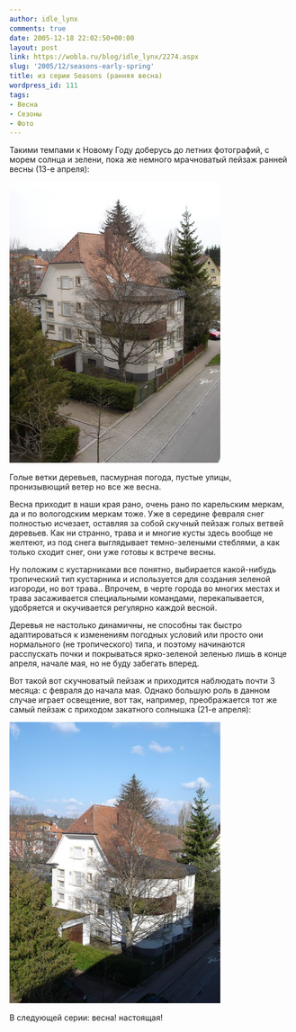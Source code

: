 ```yaml
---
author: idle_lynx
comments: true
date: 2005-12-18 22:02:50+00:00
layout: post
link: https://wobla.ru/blog/idle_lynx/2274.aspx
slug: '2005/12/seasons-early-spring'
title: из серии Seasons (ранняя весна)
wordpress_id: 111
tags:
- Весна
- Сезоны
- Фото
---
```


Такими темпами к Новому Году доберусь до летних фотографий, с морем солнца и зелени, пока же немного мрачноватый пейзаж ранней весны (13-е апреля):

![Seasons - Spring](images/2007/05/4b734d3c-58a2-4830-829a-bdc633b101d5.jpg)

Голые ветки деревьев, пасмурная погода, пустые улицы, пронизывющий ветер но все же весна.

Весна приходит в наши края рано, очень рано по карельским меркам, да и по вологодским меркам тоже. Уже в середине февраля снег полностью исчезает, оставляя за собой скучный пейзаж голых ветвей деревьев. Как ни странно, трава и и многие кусты здесь вообще не желтеют, из под снега выглядывает темно-зелеными стеблями, а как только сходит снег, они уже готовы к встрече весны.

Ну положим с кустарниками все понятно, выбирается какой-нибудь тропический тип кустарника и используется для создания зеленой изгороди, но вот трава.. Впрочем, в черте города во многих местах и трава засаживается специальными командами, перекапывается, удобряется и окучивается регулярно каждой весной.

Деревья не настолько динамичны, не способны так быстро адаптироваться к изменениям погодных условий или просто они нормального (не тропического) типа, и поэтому начинаются расспускать почки и покрываться ярко-зеленой зеленью лишь в конце апреля, начале мая, но не буду забегать вперед.

Вот такой вот скучноватый пейзаж и приходится наблюдать почти 3 месяца: с февраля до начала мая. Однако большую роль в данном случае играет освещение, вот так, например, преображается тот же самый пейзаж с приходом закатного солнышка (21-е апреля):

![Seasons - Spring](images/2007/05/dee3f89f-6ab2-4b7b-bc3d-7d63fadfaf26.jpg)

В следующей серии: весна! настоящая!
